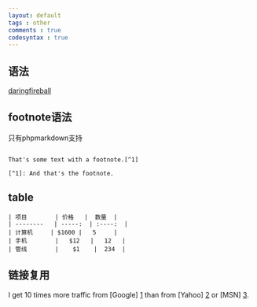 ```yaml
---
layout: default
tags : other
comments : true
codesyntax : true
---
```


## 语法

[daringfireball](http://daringfireball.net/projects/markdown/syntax)

## footnote语法
只有phpmarkdown支持

<pre><code class="markdown">
That's some text with a footnote.[^1]
    
[^1]: And that's the footnote.
</code></pre>

## table

<pre><code class="markdown">| 项目        | 价格   |  数量  |
| --------   | -----:  | :----:  |
| 计算机     | $1600 |   5     |
| 手机        |   $12   |   12   |
| 管线        |    $1    |  234  |
</code></pre>


## 链接复用

I get 10 times more traffic from [Google] [1] than from
[Yahoo] [2] or [MSN] [3].

  [1]: http://google.com/        "Google"
  [2]: http://search.yahoo.com/  "Yahoo Search"
  [3]: http://search.msn.com/    "MSN Search"
